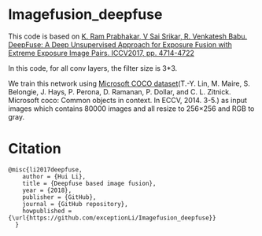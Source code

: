# Imagefusion_deepfuse

This code is based on [K. Ram Prabhakar, V Sai Srikar, R. Venkatesh Babu. DeepFuse: A Deep Unsupervised Approach for Exposure Fusion with Extreme
Exposure Image Pairs. ICCV2017, pp. 4714-4722](http://openaccess.thecvf.com/content_iccv_2017/html/Prabhakar_DeepFuse_A_Deep_ICCV_2017_paper.html)

In this code, for all conv layers, the filter size is 3\*3.

We train this network using [Microsoft COCO dataset](http://msvocds.blob.core.windows.net/coco2014/train2014.zip)(T.-Y. Lin, M. Maire, S. Belongie, J. Hays, P. Perona, D. Ramanan, P. Dollar, and C. L. Zitnick. Microsoft coco: Common objects in context. In ECCV, 2014. 3-5.) as input images which contains 80000 images and all resize to 256×256 and RGB to gray.

# Citation
```
@misc{li2017deepfuse,
    author = {Hui Li},
    title = {Deepfuse based image fusion},
    year = {2018},
    publisher = {GitHub},
    journal = {GitHub repository},
    howpublished = {\url{https://github.com/exceptionLi/Imagefusion_deepfuse}}
  }
```
